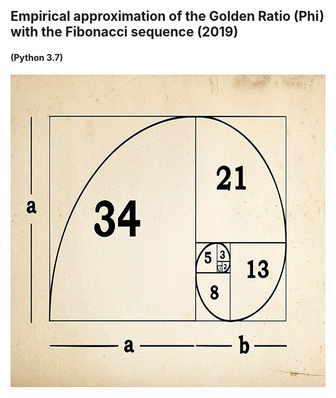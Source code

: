 ## Empirical approximation of the Golden Ratio (Phi) with the Fibonacci sequence (2019)
#### (Python 3.7)

<img src="Fibonacci-Golden-ratio.jpg" alt="Fibonacci"
	width="650" height="500" />
